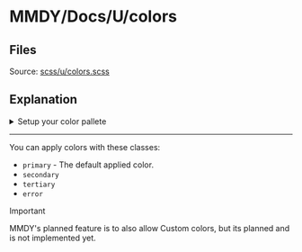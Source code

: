# MMDY/Docs/U/colors

## Files

Source: [scss/u/colors.scss](/scss/u/colors.scss)

## Explanation

<details>

<summary>Setup your color pallete</summary>
Colors, in any webpage are the most important part of an UI engine. You can get your color pallete on the [Official M3 Theme Generator by Google](https://material-foundation.github.io/material-theme-builder/).

1. Open the Website (read above)
2. Tweak the theme to match your idea
3. Press 'Pick your fonts' (button)
4. Press 'Export theme' (button)
5. Press 'Export' (dropdown)
6. Press 'Web (CSS)' (list item)

After exporting as **CSS**, make sure the variable rules are properly injected in the webpage. Normally, youd want to change `.dark`/`.light`/... classes in each file to `:root`, this works best for one-theme projects, otherwise control `md-sys` colors by importing both themes and controlling the class of `body` element.

</details>

---

You can apply colors with these classes:

- `primary` - The default applied color.
- `secondary`
- `tertiary`
- `error`

> [!IMPORTANT]
> MMDY's planned feature is to also allow Custom colors, but its planned and is not implemented yet.
